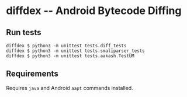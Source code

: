 # diffdex -- Android Bytecode Diffing

## Run tests

```
diffdex $ python3 -m unittest tests.diff_tests
diffdex $ python3 -m unittest tests.smaliparser_tests
diffdex $ python3 -m unittest tests.aakash.TestUM
```

## Requirements

Requires `java` and Android `aapt` commands installed.
